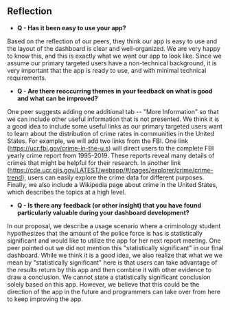 ## Reflection

- <b> Q - Has it been easy to use your app? </b>

Based on the reflection of our peers, they think our app is easy to use and the layout of the dashboard is clear and well-organized. We are very happy to know this, and this is exactly what we want our app to look like. Since we assume our primary targeted users have a non-technical background, it is very important that the app is ready to use, and with minimal technical requirements. 

- <b> Q - Are there reoccurring themes in your feedback on what is good and what can be improved? </b>

One peer suggests adding one additional tab -- "More Information" so that we can include other useful information that is not presented. We think it is a good idea to include some useful links as our primary targeted users want to learn about the distribution of crime rates in communities in the United States. For example, we will add two links from the FBI. One link (https://ucr.fbi.gov/crime-in-the-u.s) will direct users to the complete FBI yearly crime report from 1995-2019. These reports reveal many details of crimes that might be helpful for their research. In another link (https://cde.ucr.cjis.gov/LATEST/webapp/#/pages/explorer/crime/crime-trend), users can easily explore the crime data for different purposes. Finally, we also include a Wikipedia page about crime in the United States, which describes the topics at a high level.

- <b> Q - Is there any feedback (or other insight) that you have found particularly valuable during your dashboard development? </b>

In our proposal, we describe a usage scenario where a criminology student hypothesizes that the amount of the police force is has is statistically significant and would like to utilize the app for her next report meeting. One peer pointed out we did not mention this "statistically significant" in our final dashboard. While we think it is a good idea, we also realize that what we we mean by "statistically significant" here is that users can take advantage of the results return by this app and then combine it with other evidence to draw a conclusion. We cannot state a statistically significant conclusion solely based on this app. However, we believe that this could be the direction of the app in the future and programmers can take over from here to keep improving the app.